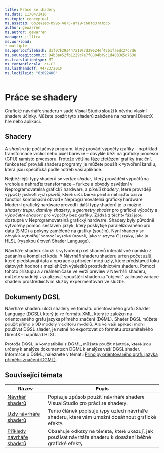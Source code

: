 ```yaml
---
title: Práce se shadery
ms.date: 11/04/2016
ms.topic: conceptual
ms.assetid: 6b2ea1ed-b995-4e75-af19-c68fd37a3bc5
author: gewarren
ms.author: gewarren
manager: jillfra
ms.workload:
- multiple
ms.openlocfilehash: d1f07b293447a10a7d39e24ef42b1faedc27c7d6
ms.sourcegitcommit: 94b3a052fb1229c7e7f8804b09c1d403385c7630
ms.translationtype: MT
ms.contentlocale: cs-CZ
ms.lasthandoff: 04/23/2019
ms.locfileid: "62892400"
---
```

# <a name="work-with-shaders"></a>Práce se shadery

Grafické návrháře shaderu v sadě Visual Studio slouží k návrhu vlastní shaderu účinky. Můžete použít tyto shaderů založené na rozhraní DirectX hře nebo aplikaci.

## <a name="shaders"></a>Shadery

A *shaderu* je počítačový program, který provádí výpočty grafiky – například transformace vrchol nebo pixel barevné – obvykle běží na grafický procesor (GPU) namísto procesoru. Protože většina fáze zřetězení grafiky tradiční, funkce teď provádí shaderu programy, je můžete použít k vytvoření kanálu, která jsou specifická podle potřeb vaší aplikace.

Nejběžnější typy shaderů se *vertex shader*, který provádění výpočtů na vrcholu a nahraďte transformace – funkce a obvody osvětlení v Neprogramovatelná grafický hardware, a *pixelů shadery*, které provádějí výpočty jednotlivých pixelů, které určit barva pixel a nahraďte barva function kombinační obvod v Neprogramovatelná grafický hardware. Moderní grafický hardware provedl i další typy shaderů je to možné –*shadery trupu*, *domény shadery*, a *geometry shader* pro grafické výpočty a *výpočetní shadery* pro výpočty bez grafiky. Žádná z těchto fází jsou dostupné v Neprogramovatelná grafický hardware. Shadery byly původně vytvořeny pomocí sestavení jazyk, který poskytuje paralelizovaného pro data (SIMD) a pokyny zaměřené na grafiky (součin). Nyní shadery se obvykle vytvářejí pomocí vysoké úrovně, jako v jazyce C jazyky, jako je HLSL (vysokou úroveň Shader Language).

Návrháře shaderu slouží k vytvoření pixel shaderů interaktivně namísto z zadáním a kompilaci kódu. V Návrháři shaderu shaderu určen počet uzlů, které představují data a operace a připojení mezi uzly, které představují toku datových hodnot a mezilehlých výsledků prostřednictvím shaderu. Pomocí tohoto přístupu a v reálném čase ve verzi preview v Návrháři shaderu, můžete snadněji vizualizovat spouštění shaderu a "objevit" zajímavé variace shaderu prostřednictvím služby experimentování ve službě.

## <a name="dgsl-documents"></a>Dokumenty DGSL

Návrháře shaderu uloží shadery ve formátu orientovaného grafu Shader Language (DGSL), který je ve formátu XML, který je založen na orientovaného grafu jazyka přímého značení (DGML). Shader DGSL můžete použít přímo s 3D modely v editoru modelů. Ale ve vaší aplikaci mohli používat DGSL shader, je nutné ho exportovat do formátu srozumitelného DirectX – například HLSL.

Protože DGSL je kompatibilní s DGML, můžete použít nástroje, které jsou určeny k analýze dokumentech DGML k analýze vaší DGSL shader. Informace o DGML, naleznete v tématu [Principy orientovaného grafu jazyka přímého značení (DGML)](../modeling/customize-code-maps-by-editing-the-dgml-files.md).

## <a name="related-topics"></a>Související témata

|Název|Popis|
|-----------|-----------------|
|[Návrhář shaderů](../designers/shader-designer.md)|Popisuje způsob použití návrháře shaderu Visual Studio pro práci se shadery.|
|[Uzly návrháře shaderů](../designers/shader-designer-nodes.md)|Tento článek popisuje typy uzlech návrháře shaderu, které vám umožní dosáhnout grafické efekty.|
|[Příklady návrháře shaderů](../designers/shader-designer-examples.md)|Obsahuje odkazy na témata, které ukazují, jak používat návrháře shaderu k dosažení běžné grafické efekty.|